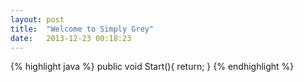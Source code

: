 ```yaml
---
layout: post
title:  "Welcome to Simply Grey"
date:   2013-12-23 00:18:23 
---
```


{% highlight java %}
public void Start(){
	return;
}
{% endhighlight %}